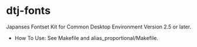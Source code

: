 # dtj-fonts
Japanses Fontset Kit for Common Desktop Environment Version 2.5 or later.

* How To Use:
See Makefile and alias_proportional/Makefile.
